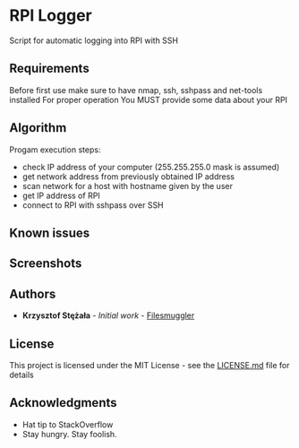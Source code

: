 # RPI Logger
Script for automatic logging into RPI with SSH

## Requirements 
Before first use make sure to have nmap, ssh, sshpass and net-tools installed 
For proper operation You MUST provide some data about your RPI

## Algorithm
Progam execution steps:
  - check IP address of your computer (255.255.255.0 mask is assumed)
  - get network address from previously obtained IP address
  - scan network for a host with hostname given by the user
  - get IP address of RPI 
  - connect to RPI with sshpass over SSH

## Known issues

## Screenshots

## Authors

* **Krzysztof Stężała** - *Initial work* - [Filesmuggler](https://github.com/filesmuggler)

## License

This project is licensed under the MIT License - see the [LICENSE.md](LICENSE.md) file for details

## Acknowledgments

* Hat tip to StackOverflow
* Stay hungry. Stay foolish.

